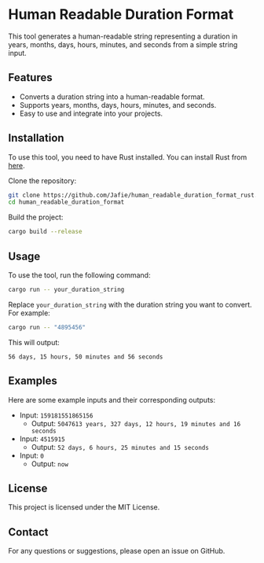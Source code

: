 # Human Readable Duration Format

This tool generates a human-readable string representing a duration in years, months, days, hours, minutes, and seconds from a simple string input.

## Features

- Converts a duration string into a human-readable format.
- Supports years, months, days, hours, minutes, and seconds.
- Easy to use and integrate into your projects.

## Installation

To use this tool, you need to have Rust installed. You can install Rust from [here](https://www.rust-lang.org/tools/install).

Clone the repository:

```sh
git clone https://github.com/Jafie/human_readable_duration_format_rust.git
cd human_readable_duration_format
```

Build the project:

```sh
cargo build --release
```

## Usage

To use the tool, run the following command:

```sh
cargo run -- your_duration_string
```

Replace `your_duration_string` with the duration string you want to convert. For example:

```sh
cargo run -- "4895456"
```

This will output:

```
56 days, 15 hours, 50 minutes and 56 seconds
```

## Examples

Here are some example inputs and their corresponding outputs:

- Input: `159181551865156`
    - Output: `5047613 years, 327 days, 12 hours, 19 minutes and 16 seconds`
- Input: `4515915`
    - Output: `52 days, 6 hours, 25 minutes and 15 seconds`
- Input: `0`
    - Output: `now`

## License

This project is licensed under the MIT License.

## Contact

For any questions or suggestions, please open an issue on GitHub.

